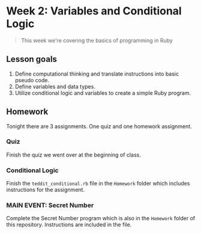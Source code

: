 # Week 2: Variables and Conditional Logic

> This week we're covering the basics of programming in Ruby

## Lesson goals

1. Define computational thinking and translate instructions into basic pseudo code.
2. Define variables and data types.
3. Utilize conditional logic and variables to create a simple Ruby program.

## Homework

Tonight there are 3 assignments. One quiz and one homework assignment.

### Quiz

Finish the quiz we went over at the beginning of class.

### Conditional Logic

Finish the `teddit_conditional.rb` file in the `Homework` folder which includes instructions for the assignment.

### MAIN EVENT: Secret Number

Complete the Secret Number program which is also in the `Homework` folder of this repository. Instructions are included in the file.
